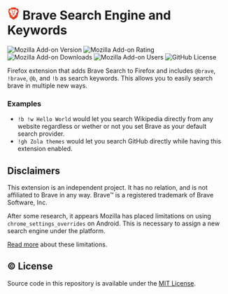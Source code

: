 <h1><img alt="Brave logo" src="icons/96x96.png" width="28" />
Brave Search Engine and Keywords</h1>

![Mozilla Add-on Version](https://img.shields.io/amo/v/%7B53c0f15a-a430-4d4f-ac91-caed0d516155%7D)
![Mozilla Add-on Rating](https://img.shields.io/amo/rating/%7B53c0f15a-a430-4d4f-ac91-caed0d516155%7D)
![Mozilla Add-on Downloads](https://img.shields.io/amo/dw/%7B53c0f15a-a430-4d4f-ac91-caed0d516155%7D)
![Mozilla Add-on Users](https://img.shields.io/amo/users/%7B53c0f15a-a430-4d4f-ac91-caed0d516155%7D)
![GitHub License](https://img.shields.io/github/license/semanticdata/firefox-brave-search)

Firefox extension that adds Brave Search to Firefox and includes `@brave`, `!brave`, `@b`, and `!b` as search keywords. This allows you to easily search brave in multiple new ways.

### Examples

- `!b !w Hello World` would let you search Wikipedia directly from any website regardless or wether or not you set Brave as your default search provider.
- `!gh Zola themes` would let you search GitHub directly while having this extension enabled.

## Disclaimers

This extension is an independent project. It has no relation, and is not affiliated to Brave in any way. Brave™ is a registered trademark of Brave Software, Inc.

After some research, it appears Mozilla has placed limitations on using `chrome_settings_overrides` on Android. This is necessary to assign a new search engine under the platform.

[Read more](https://extensionworkshop.com/documentation/develop/differences-between-desktop-and-android-extensions) about these limitations.

## © License

Source code in this repository is available under the [MIT License](LICENSE).
